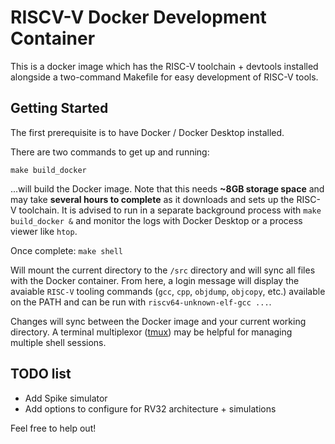 # RISCV-V Docker Development Container

This is a docker image which has the RISC-V toolchain + devtools installed alongside a two-command Makefile for easy development of RISC-V tools.

## Getting Started

The first prerequisite is to have Docker / Docker Desktop installed. 

There are two commands to get up and running:

```make build_docker```

...will build the Docker image. Note that this needs **~8GB storage space** and may take **several hours to complete** as it downloads and sets up the RISC-V toolchain. It is advised to run in a separate background process with `make build_docker &` and monitor the logs with Docker Desktop or a process viewer like `htop`.

Once complete:
```make shell```

Will mount the current directory to the `/src` directory and will sync all files with the Docker container. From here, a login message will display the avaiable `RISC-V` tooling commands (`gcc`, `cpp`, `objdump`, `objcopy`, etc.) available on the PATH and can be run with `riscv64-unknown-elf-gcc ...`.

Changes will sync between the Docker image and your current working directory. A terminal multiplexor ([tmux](https://github.com/tmux/tmux/wiki)) may be helpful for managing multiple shell sessions.


## TODO list
+ Add Spike simulator
+ Add options to configure for RV32 architecture + simulations

Feel free to help out!
